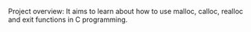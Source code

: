 Project overview: It aims to learn about how to use malloc, calloc, realloc and exit functions in C programming.
